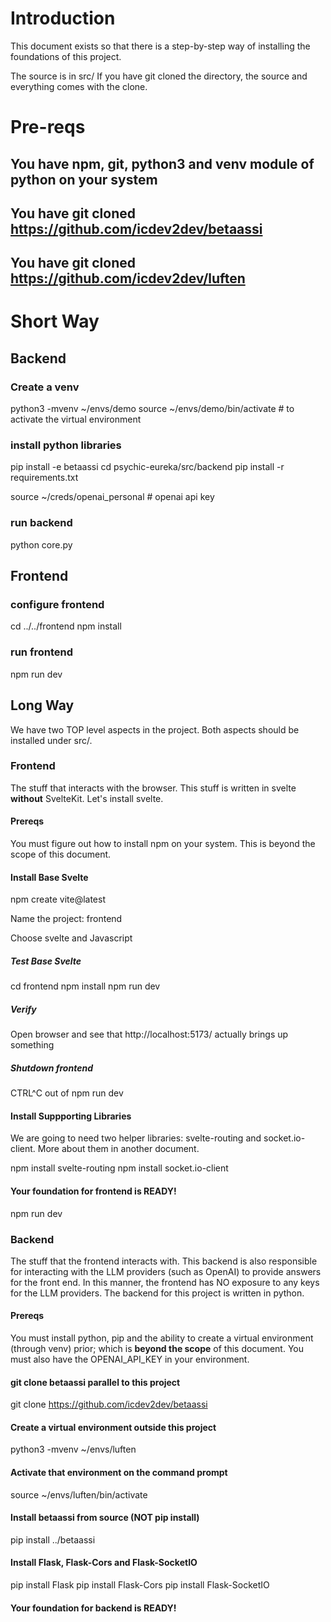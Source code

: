 # Introduction

This document exists so that there is a step-by-step way of installing the foundations of this project. 

The source is in src/
If you have git cloned the directory, the source and everything comes with the clone.

# Pre-reqs 

## You have npm, git, python3 and venv module of python on your system

## You have git cloned https://github.com/icdev2dev/betaassi
## You have git cloned https://github.com/icdev2dev/luften



# Short Way

## Backend

### Create a venv
python3 -mvenv ~/envs/demo
source ~/envs/demo/bin/activate     # to activate the virtual environment

### install python libraries

pip install -e betaassi
cd psychic-eureka/src/backend
pip install -r requirements.txt

source ~/creds/openai_personal   # openai api key

### run backend
python core.py

## Frontend 

### configure frontend
cd ../../frontend
npm install

### run frontend
npm run dev











## Long Way

We have two TOP level aspects in the project. Both aspects should be installed under src/.

### Frontend 
The stuff that interacts with the browser. This stuff is written in svelte **without** SvelteKit. Let's install svelte. 

#### Prereqs
You must figure out how to install npm on your system. This is beyond the scope of this document.

#### Install Base Svelte
npm create vite@latest

Name the project: frontend

Choose svelte
  and Javascript

##### Test Base Svelte

cd frontend
npm install
npm run dev

##### Verify
Open browser and see that http://localhost:5173/ actually brings up something

##### Shutdown frontend
CTRL^C out of npm run dev

#### Install Suppporting Libraries
We are going to need two helper libraries: svelte-routing and socket.io-client. More about them in another document.

npm install svelte-routing 
npm install socket.io-client

#### Your foundation for frontend is READY!

npm run dev



### Backend 
The stuff that the frontend interacts with. This backend is also responsible for interacting with the LLM providers (such as OpenAI) to provide answers for the front end. In this manner, the frontend has NO exposure to any keys for the LLM providers. The backend for this project is written in python. 

#### Prereqs
You must install python, pip and the ability to create a virtual environment (through venv) prior; which is **beyond the scope** of this document. You must also have the OPENAI_API_KEY in your environment.


#### git clone betaassi parallel to this project
git clone https://github.com/icdev2dev/betaassi

#### Create a virtual environment outside this project
python3 -mvenv ~/envs/luften

#### Activate that environment on the command prompt
source ~/envs/luften/bin/activate

#### Install betaassi from source (NOT pip install)
pip install ../betaassi


#### Install Flask, Flask-Cors and Flask-SocketIO
pip install Flask
pip install Flask-Cors
pip install Flask-SocketIO

#### 
#### Your foundation for backend is READY!



